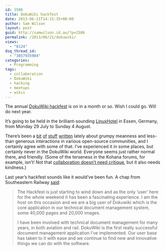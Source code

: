 ```yaml
---
id: 1586
title: DokuWiki hackfest
date: 2013-06-21T14:15:35+00:00
author: Sam Wilson
layout: post
guid: http://samwilson.id.au/?p=1586
permalink: /2013/06/21/dokuwiki/
views:
  - "8124"
dsq_thread_id:
  - "3857935984"
categories:
  - Programming
tags:
  - collaboration
  - DokuWiki
  - hacking
  - meetups
  - wikis
---
```

The annual [DokuWiki hackfest](https://www.dokuwiki.org/devel:hackfest) is on in a month or so. Wish I could go. Will do next year.

It&#8217;s going to be held in the brilliant-sounding [LinuxHotel](http://www.linuxhotel.de/) in Essen, Germany, from Monday 29 July to Sunday 4 August.

There&#8217;s been a [bit](http://news.slashdot.org/story/13/06/18/2049242/kwin-maintainer-fanboys-and-trolls-are-the-cancer-killing-free-software "Slashdot: Fanboys and Trolls Are the Cancer Killing Free Software") [of](http://blog.martin-graesslin.com/blog/2013/06/fanboys-in-free-software/ "Martin Gräßlin, KWin maintainer") [stuff](http://www.wptavern.com/bad-attitudes-are-not-welcome "Bad Attitudes Are Not Welcome, by Jeffro on June 20, 2013") [written](http://wpdaily.co/attitude-adjustment/) lately about grumpy meanness and less-than generous interactions in various open-source communities, and I certainly agree with some of that. I&#8217;ve experienced it in some places, but certainly never in the DokuWiki world. Everyone seems just rather normal there, and friendly. (Some of the terseness in the Kohana forums, for example, isn&#8217;t! Not that [collaboration doesn&#8217;t need critique](http://8bit.io/collaboration-without-critique-is-dead/), but it also needs kindness.)

Last year&#8217;s hackfest sounds like it would&#8217;ve been fun. A chap from Southeastern Railway [said](https://forum.dokuwiki.org/post/33273 "A post on the DokuWiki forum"):

<blockquote cite="https://forum.dokuwiki.org/post/33273">
  <p>
    The Hackfest is just starting to wind down and as the only &#8216;user&#8217; here for the whole weekend it has been a fascinating experience. I am the host on this occasion and we are a big user of Dokuwiki which is the core application in our technical document management system, some 40,000 pages and 20,000 images.
  </p>
  
  <p>
    I have been involved with technical document management for many years, in both aviation and rail. DokuWiki is the first really successful document management application I&#8217;ve implemented. Our user base has taken to it with ease and we continue to find new and innovative things we can do with the software.
  </p>
</blockquote>